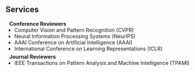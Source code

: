 ## Services

<h4 style="margin:0 10px 0;">Conference Reviewers</h4>

<ul style="margin:0 0 5px;">
  <li>Computer Vision and Pattern Recognition (CVPR)</li>
  <li>Neural Information Processing Systems (NeurIPS)</li>
  <li>AAAI Conference on Artificial Intelligence (AAAI)</li>
  <li>International Conference on Learning Representations (ICLR)</li>
</ul>

<h4 style="margin:0 10px 0;">Journal Reviewers</h4>

<ul style="margin:0 0 20px;">
  <li>IEEE Transactions on Pattern Analysis and Machine Intelligence (TPAMI)</li>
</ul>